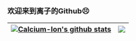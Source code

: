 ### 欢迎来到离子的Github😣
| <a href="https://github.com/anuraghazra/github-readme-stats"><img align="center" src="https://github-readme-stats.vercel.app/api?username=Calcium-Ion&show_icons=true&theme=buefy&hide_border=true" alt="Calcium-Ion's github stats" /></a> | <a href="https://github.com/anuraghazra/github-readme-stats"><img align="center" src="https://github-readme-stats.vercel.app/api/top-langs/?username=Calcium-Ion&layout=compact&theme=buefy&hide_border=true&hide=html,css" /></a> |
| ------------- | ------------- |
<!--
**Calcium-Ion/Calcium-Ion** is a ✨ _special_ ✨ repository because its `README.md` (this file) appears on your GitHub profile.

Here are some ideas to get you started:

- 🔭 I’m currently working on ...
- 🌱 I’m currently learning ...
- 👯 I’m looking to collaborate on ...
- 🤔 I’m looking for help with ...
- 💬 Ask me about ...
- 📫 How to reach me: ...
- 😄 Pronouns: ...
- ⚡ Fun fact: ...
-->
